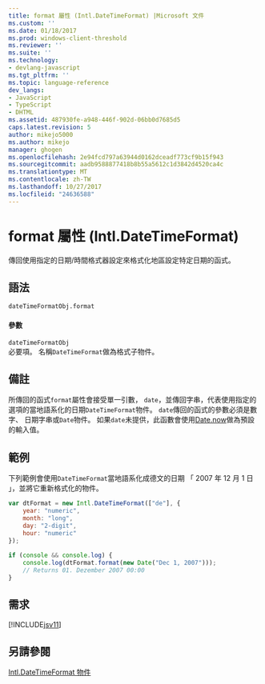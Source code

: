 ```yaml
---
title: format 屬性 (Intl.DateTimeFormat) |Microsoft 文件
ms.custom: ''
ms.date: 01/18/2017
ms.prod: windows-client-threshold
ms.reviewer: ''
ms.suite: ''
ms.technology:
- devlang-javascript
ms.tgt_pltfrm: ''
ms.topic: language-reference
dev_langs:
- JavaScript
- TypeScript
- DHTML
ms.assetid: 487930fe-a948-446f-902d-06bb0d7685d5
caps.latest.revision: 5
author: mikejo5000
ms.author: mikejo
manager: ghogen
ms.openlocfilehash: 2e94fcd797a63944d0162dceadf773cf9b15f943
ms.sourcegitcommit: aadb9588877418b8b55a5612c1d3842d4520ca4c
ms.translationtype: MT
ms.contentlocale: zh-TW
ms.lasthandoff: 10/27/2017
ms.locfileid: "24636588"
---
```

# <a name="format-property-intldatetimeformat"></a>format 屬性 (Intl.DateTimeFormat)
傳回使用指定的日期/時間格式器設定來格式化地區設定特定日期的函式。  
  
## <a name="syntax"></a>語法  
  
```  
dateTimeFormatObj.format  
```  
  
#### <a name="parameters"></a>參數  
 `dateTimeFormatObj`  
 必要項。 名稱`DateTimeFormat`做為格式子物件。  
  
## <a name="remarks"></a>備註  
 所傳回的函式`format`屬性會接受單一引數， `date`，並傳回字串，代表使用指定的選項的當地語系化的日期`DateTimeFormat`物件。 `date`傳回的函式的參數必須是數字、 日期字串或`Date`物件。 如果`date`未提供，此函數會使用[Date.now](../../javascript/reference/date-now-function-javascript.md)做為預設的輸入值。  
  
## <a name="example"></a>範例  
 下列範例會使用`DateTimeFormat`當地語系化成德文的日期 「 2007 年 12 月 1 日 」，並將它重新格式化的物件。  
  
```JavaScript  
var dtFormat = new Intl.DateTimeFormat(["de"], {  
    year: "numeric",  
    month: "long",  
    day: "2-digit",  
    hour: "numeric"  
});  
  
if (console && console.log) {  
    console.log(dtFormat.format(new Date("Dec 1, 2007")));  
    // Returns 01. Dezember 2007 00:00  
}  
```  
  
## <a name="requirements"></a>需求  
 [!INCLUDE[jsv11](../../javascript/reference/includes/jsv11-md.md)]  
  
## <a name="see-also"></a>另請參閱  
 [Intl.DateTimeFormat 物件](../../javascript/reference/intl-datetimeformat-object-javascript.md)